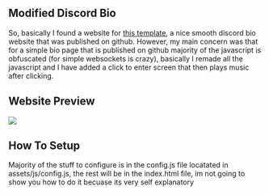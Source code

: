## Modified Discord Bio
So, basically I found a website for [this template](https://github.com/theosanct0s/discord.bio), a nice smooth discord bio website that was published on github. However, my main concern was that for a simple bio page that is published on github majority of the javascript is obfuscated (for simple websockets is crazy), basically I remade all the javascript and I have added a click to enter screen that then plays music after clicking.

## Website Preview
<img src="https://r2.e-z.host/2319035a-e3c7-432d-9413-f474d133b997/twe7oi5z.png" />

## How To Setup
Majority of the stuff to configure is in the config.js file locatated in assets/js/config.js, the rest will be in the index.html file, im not going to show you how to do it becuase its very self explanatory

